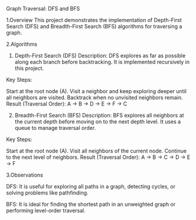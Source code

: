 Graph Traversal: DFS and BFS

1.Overview
This project demonstrates the implementation of Depth-First Search (DFS) and Breadth-First Search (BFS) algorithms for traversing a graph.

2.Algorithms
  1. Depth-First Search (DFS)
  Description:
  DFS explores as far as possible along each branch before backtracking. It is implemented recursively in this project.
  
  Key Steps:
  
  Start at the root node (A).
  Visit a neighbor and keep exploring deeper until all neighbors are visited.
  Backtrack when no unvisited neighbors remain.
  Result (Traversal Order):
  A -> B -> D -> E -> F -> C

  2. Breadth-First Search (BFS)
  Description:
  BFS explores all neighbors at the current depth before moving on to the next depth level. It uses a queue to manage traversal order.
  
  Key Steps:
  
  Start at the root node (A).
  Visit all neighbors of the current node.
  Continue to the next level of neighbors.
  Result (Traversal Order):
  A -> B -> C -> D -> E -> F

3.Observations

DFS: It is useful for exploring all paths in a graph, detecting cycles, or solving problems like pathfinding.

BFS: It is ideal for finding the shortest path in an unweighted graph or performing level-order traversal.
